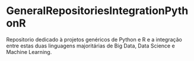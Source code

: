 # GeneralRepositoriesIntegrationPythonR
Repositorio dedicado à projetos genéricos de Python e R e a integração entre estas duas linguagens majoritárias de Big Data, Data Science e Machine Learning.
